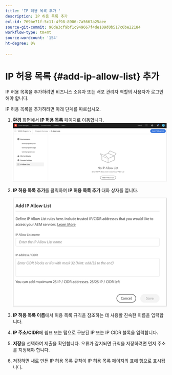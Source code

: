 ```yaml
---
title: 'IP 허용 목록 추가 '
description: IP 허용 목록 추가
exl-id: 769be71f-5c11-4f98-8906-7a5667a25aee
source-git-commit: 90de3cf9bf1c949667f4de109d0b517c6be22184
workflow-type: tm+mt
source-wordcount: '154'
ht-degree: 0%

---
```


# IP 허용 목록 {#add-ip-allow-list} 추가

IP 허용 목록을 추가하려면 비즈니스 소유자 또는 배포 관리자 역할의 사용자가 로그인해야 합니다.

IP 허용 목록을 추가하려면 아래 단계를 따르십시오.

1. **환경** 화면에서 **IP 허용 목록** 페이지로 이동합니다.
   ![](/help/implementing/cloud-manager/assets/ip-allow-list/ip-allow-list-create.png)

1. **IP 허용 목록 추가**&#x200B;를 클릭하여 **IP 허용 목록 추가** 대화 상자를 엽니다.

   ![](/help/implementing/cloud-manager/assets/ip-allow-list/ip-allow-list-create02.png)

1. **IP 허용 목록 이름**&#x200B;에서 허용 목록 규칙을 참조하는 데 사용할 친숙한 이름을 입력합니다.

1. **IP 주소/CIDR**&#x200B;에 쉼표 또는 탭으로 구분된 IP 또는 IP CIDR 블록을 입력합니다.

1. **저장**&#x200B;을 선택하여 제출을 확인합니다. 오류가 감지되면 규칙을 저장하려면 먼저 주소를 지정해야 합니다.

1. 저장하면 새로 만든 IP 허용 목록 규칙이 IP 허용 목록 페이지의 표에 행으로 표시됩니다.
